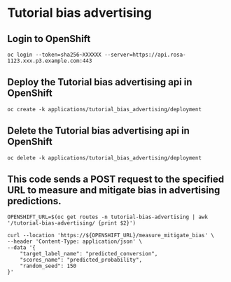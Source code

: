 # Tutorial bias advertising

## Login to OpenShift
```
oc login --token=sha256~XXXXXX --server=https://api.rosa-1123.xxx.p3.example.com:443
```

## Deploy the Tutorial bias advertising api in OpenShift
```
oc create -k applications/tutorial_bias_advertising/deployment  
```

## Delete the Tutorial bias advertising api in OpenShift
```
oc delete -k applications/tutorial_bias_advertising/deployment  
```

## This code sends a POST request to the specified URL to measure and mitigate bias in advertising predictions.
```
OPENSHIFT_URL=$(oc get routes -n tutorial-bias-advertising | awk '/tutorial-bias-advertising/ {print $2}')

curl --location 'https://${OPENSHIFT_URL}/measure_mitigate_bias' \
--header 'Content-Type: application/json' \
--data '{
    "target_label_name": "predicted_conversion",
    "scores_name": "predicted_probability",
    "random_seed": 150
}'
```